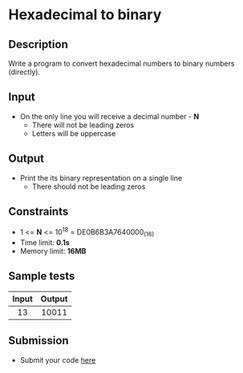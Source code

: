 # Hexadecimal to binary

## Description
Write a program to convert hexadecimal numbers to binary numbers (directly).

## Input
- On the only line you will receive a decimal number - **N**
  - There will not be leading zeros
  - Letters will be uppercase

## Output
- Print the its binary representation on a single line
  - There should not be leading zeros

## Constraints
- 1 <= **N** <= 10<sup>18</sup> = DE0B6B3A7640000<sub>(16)</sub>
- Time limit: **0.1s**
- Memory limit: **16MB**

## Sample tests

| Input | Output |
|:-----:|:------:|
| 13    | 10011  |

## Submission
- Submit your code [here](http://bgcoder.com/Contests/Compete/Index/318#4)
